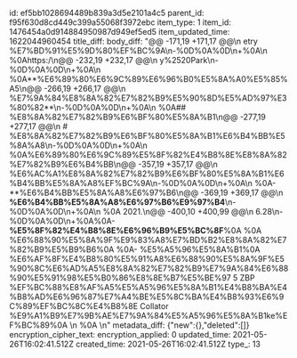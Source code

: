 id: ef5bb1028694489b839a3d5e2101a4c5
parent_id: f95f630d8cd449c399a55068f3972ebc
item_type: 1
item_id: 1476454a0d914884950987d949ef5ed5
item_updated_time: 1622044960454
title_diff: 
body_diff: "@@ -171,19 +171,17 @@\\n etry %E7%BD%91%E5%9D%80%EF%BC%9A\\n-%0D%0A%0D\\n+%0A\\n %0Ahttps:/\\n@@ -232,19 +232,17 @@\\n y%2520Park\\n-%0D%0A%0D\\n+%0A\\n %0A**%E6%89%80%E6%9C%89%E6%96%B0%E5%8A%A0%E5%85%A5\\n@@ -266,19 +266,17 @@\\n %E7%9A%84%E8%8A%82%E7%82%B9%E5%90%8D%E5%AD%97%E3%80%82**\\n-%0D%0A%0D\\n+%0A\\n %0A## %E8%8A%82%E7%82%B9%E6%BF%80%E5%8A%B1\\n@@ -277,19 +277,17 @@\\n # %E8%8A%82%E7%82%B9%E6%BF%80%E5%8A%B1%E6%B4%BB%E5%8A%A8\\n-%0D%0A%0D\\n+%0A\\n %0A%E6%89%80%E6%9C%89%E5%8F%82%E4%B8%8E%E8%8A%82%E7%82%B9%E6%B4%BB\\n@@ -357,19 +357,17 @@\\n %E6%AC%A1%E8%8A%82%E7%82%B9%E6%BF%80%E5%8A%B1%E6%B4%BB%E5%8A%A8%EF%BC%9A\\n-%0D%0A%0D\\n+%0A\\n %0A- **%E6%B4%BB%E5%8A%A8%E6%97%B6\\n@@ -369,19 +369,17 @@\\n **%E6%B4%BB%E5%8A%A8%E6%97%B6%E9%97%B4**\\n-%0D%0A%0D\\n+%0A\\n %0A  2021.\\n@@ -400,10 +400,99 @@\\n 6.28\\n-%0D%0A%0D\\n+%0A%0A- **%E5%8F%82%E4%B8%8E%E6%96%B9%E5%BC%8F**%0A  %0A  %E6%88%90%E5%8A%9F%E9%83%A8%E7%BD%B2%E8%8A%82%E7%82%B9%E5%B9%B6%0A  %0A- %E5%A5%96%E5%8A%B1%0A  %E6%AF%8F%E4%B8%80%E5%91%A8%E6%88%90%E5%8A%9F%E5%90%8C%E6%AD%A5%E8%8A%82%E7%82%B9%E7%9A%84%E6%88%90%E5%91%98%E5%B0%86%E8%8E%B7%E5%BE%97 5 ZBP %EF%BC%88%E8%AF%A5%E5%A5%96%E5%8A%B1%E4%B8%BA%E4%B8%AD%E6%96%87%E7%A4%BE%E5%8C%BA%E4%B8%93%E6%9C%89%EF%BC%8C%E4%B8%8E Collator %E9%A1%B9%E7%9B%AE%E7%9A%84%E5%A5%96%E5%8A%B1ke%EF%BC%89%0A  \\n %0A  \\n"
metadata_diff: {"new":{},"deleted":[]}
encryption_cipher_text: 
encryption_applied: 0
updated_time: 2021-05-26T16:02:41.512Z
created_time: 2021-05-26T16:02:41.512Z
type_: 13